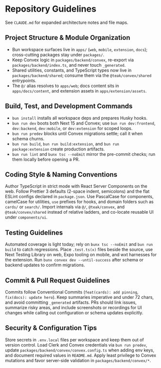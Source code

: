 # Repository Guidelines

See `CLAUDE.md` for expanded architecture notes and file maps.

## Project Structure & Module Organization

- Bun workspace surfaces live in `apps/` (`web`, `mobile`, `extension`, `docs`); cross-cutting packages stay under `packages/`.
- Keep Convex logic in `packages/backend/convex`, re-export via `packages/backend/index.ts`, and never touch `_generated`.
- Shared utilities, constants, and TypeScript types now live in `packages/backend/shared`; consume them via the `@teak/convex/shared` entrypoints.
- The `@/` alias resolves to `apps/web`; docs content sits in `apps/docs/content`, and extension assets in `apps/extension/assets`.

## Build, Test, and Development Commands

- `bun install` installs all workspace deps and prepares Husky hooks.
- `bun run dev` boots both Next 15 and Convex; use `bun run dev:frontend`, `dev:backend`, `dev:mobile`, or `dev:extension` for scoped loops.
- `bun run predev` blocks until Convex migrations settle; call it when schema churns.
- `bun run build`, `bun run build:extension`, and `bun run package:extension` create production artifacts.
- `bun run lint` and `bunx tsc --noEmit` mirror the pre-commit checks; run them locally before opening a PR.

## Coding Style & Naming Conventions

Author TypeScript in strict mode with React Server Components on the web. Follow Prettier 3 defaults (2-space indent, semicolons) and the flat ESLint configs declared in `package.json`. Use PascalCase for components, camelCase for utilities, `use` prefixes for hooks, and domain folders such as `cards/` or `search/`. Import internals via `@/`, `@teak/convex`, and `@teak/convex/shared` instead of relative ladders, and co-locate reusable UI under `components/ui`.

## Testing Guidelines

Automated coverage is light today; rely on `bunx tsc --noEmit` and `bun run build` to catch regressions. Place `.test.ts(x)` files beside the source, use Next Testing Library on web, Expo tooling on mobile, and wxt harnesses for the extension. Run `bunx convex dev --until-success` after schema or backend updates to confirm migrations.

## Commit & Pull Request Guidelines

Commits follow Conventional Commits (`feat(cards): add pinning`, `fix(docs): update hero`). Keep summaries imperative and under 72 chars, and avoid committing `_generated` artifacts. PRs should link issues, summarize risky areas, and include screenshots or recordings for UI changes while calling out configuration or schema updates explicitly.

## Security & Configuration Tips

Store secrets in `.env.local` files per workspace and keep them out of version control. Load Clerk and Convex credentials via `bun run predev`, update `packages/backend/convex/convex.config.ts` when adding env keys, and document required values in `README.md`. Apply least privilege to Convex mutations and favor server-side validation in `packages/backend/convex/*`.
